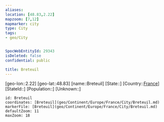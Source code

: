 ```yaml
---
aliases: 
location: [48.83,2.22]
mapzoom: [7,12] 
mapmarker: city 
type: City
tags:
- geo/City


SpocWebEntityId: 29343
isDeleted: false
confidential: public

title: Breteuil
---
```

[geo-lon::2.22]
[geo-lat::48.83]
[name::Breteuil]
[State::]
[Country::[France](geo/Continent/Europe/France.md)]
[StateId::]
[Population::]
[Unknown::]


```leaflet
id: Breteuil
coordinates: [Breteuil](geo/Continent/Europe/France/City/Breteuil.md)
markerFile: [Breteuil](geo/Continent/Europe/France/City/Breteuil.md)
defaultZoom: 11 
maxZoom: 18
```


